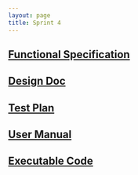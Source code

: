 ```yaml
---
layout: page
title: Sprint 4
---
```


## [Functional Specification](sprint4/specification)

## [Design Doc](sprint4/design)

## [Test Plan](sprint4/testing)

## [User Manual](sprint4/manual)

## [Executable Code](sprint4/code)